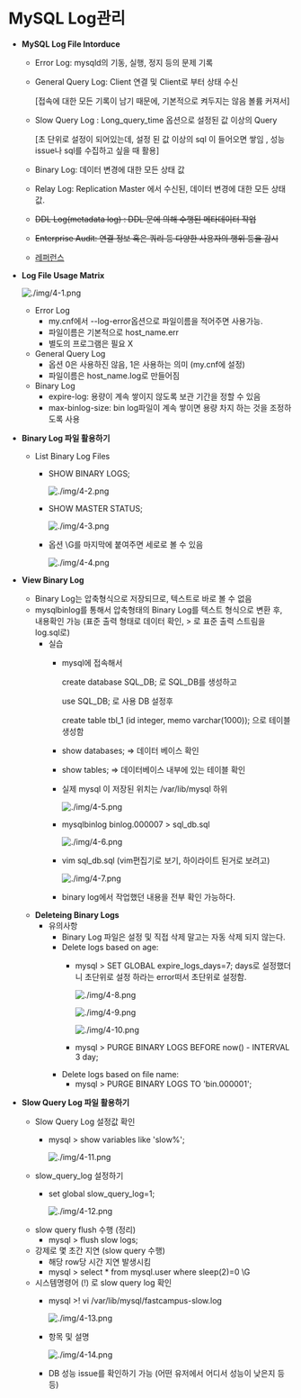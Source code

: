 # MySQL Log관리

* **MySQL Log File Intorduce**
  * Error Log: mysqld의 기동, 실행, 정지 등의 문제 기록
  * General Query Log: Client 연결 및 Client로 부터 상태 수신

    \[접속에 대한 모든 기록이 남기 때문에, 기본적으로 켜두지는 않음 볼륨 커져서\]

  * Slow Query Log : Long\_query\_time 옵션으로 설정된 값 이상의 Query

    \[초 단위로 설정이 되어있는데, 설정 된 값 이상의 sql 이 들어오면 쌓임 , 성능 issue나 sql를 수집하고 싶을 때 활용\]

  * Binary Log: 데이터 변경에 대한 모든 상태 값
  * Relay Log: Replication Master 에서 수신된, 데이터 변경에 대한 모든 상태 값.
  * ~~DDL Log\(metadata log\) : DDL 문에 의해 수행된 메타데이터 작업~~
  * ~~Enterprise Audit: 연결 정보 혹은 쿼리 등 다양한 사용자의 행위 등을 감시~~
  * [레퍼런스](https://dev.mysql.com/doc/refman/5.7/en/server-logs.html)
* **Log File Usage Matrix**

  ![./img/4-1.png](../../.gitbook/assets/4-1.png)

  * Error Log
    * my.cnf에서 --log-error옵션으로 파일이름을 적어주면 사용가능.
    * 파일이름은 기본적으로 host\_name.err
    * 별도의 프로그램은 필요 X
  * General Query Log
    * 옵션 0은 사용하진 않음, 1은 사용하는 의미 \(my.cnf에 설정\)
    * 파일이름은 host\_name.log로 만들어짐
  * Binary Log
    * expire-log: 용량이 계속 쌓이지 않도록 보관 기간을 정할 수 있음
    * max-binlog-size: bin log파일이 계속 쌓이면 용량 차지 하는 것을 조정하도록 사용

* **Binary Log 파일 활용하기**
  * List Binary Log Files
    * SHOW BINARY LOGS;

      ![./img/4-2.png](../../.gitbook/assets/4-2.png)

    * SHOW MASTER STATUS;

      ![./img/4-3.png](../../.gitbook/assets/4-3.png)

    * 옵션 \G를 마지막에 붙여주면 세로로 볼 수 있음

      ![./img/4-4.png](../../.gitbook/assets/4-4.png)
* **View Binary Log**
  * Binary Log는 압축형식으로 저장되므로, 텍스트로 바로 볼 수 없음
  * mysqlbinlog를 통해서 압축형태의 Binary Log를 텍스트 형식으로 변환 후, 내용확인 가능 \(표준 출력 형태로 데이터 확인, &gt; 로 표준 출력 스트림을 log.sql로\)
    * 실습
      * mysql에 접속해서 

        create database SQL\_DB; 로 SQL\_DB를 생성하고

        use SQL\_DB; 로 사용 DB 설정후

        create table tbl\_1 \(id integer, memo varchar\(1000\)\); 으로 테이블 생성함

      * show databases; ⇒ 데이터 베이스 확인
      * show tables; ⇒ 데이터베이스 내부에 있는 테이블 확인
      * 실제 mysql 이 저장된 위치는 /var/lib/mysql 하위

        ![./img/4-5.png](../../.gitbook/assets/4-5.png)

      * mysqlbinlog binlog.000007 &gt; sql\_db.sql

        ![./img/4-6.png](../../.gitbook/assets/4-6.png)

      * vim sql\_db.sql \(vim편집기로 보기, 하이라이트 된거로 보려고\)

        ![./img/4-7.png](../../.gitbook/assets/4-7.png)

      * binary log에서 작업했던 내용을 전부 확인 가능하다.
  * **Deleteing Binary Logs**
    * 유의사항
      * Binary Log 파일은 설정 및 직접 삭제 말고는 자동 삭제 되지 않는다.
      * Delete logs based on age:
        * mysql &gt; SET GLOBAL expire\_logs\_days=7; days로 설정했더니 초단위로 설정 하라는 error떠서 초단위로 설정함.

          ![./img/4-8.png](../../.gitbook/assets/4-8.png)

          ![./img/4-9.png](../../.gitbook/assets/4-9.png)

          ![./img/4-10.png](../../.gitbook/assets/4-10.png)

        * mysql &gt; PURGE BINARY LOGS BEFORE now\(\) - INTERVAL 3 day;
      * Delete logs based on file name:
        * mysql &gt; PURGE BINARY LOGS TO 'bin.000001';
* **Slow Query Log 파일 활용하기**
  * Slow Query Log 설정값 확인
    * mysql &gt; show variables like 'slow%';

      ![./img/4-11.png](../../.gitbook/assets/4-11.png)
  * slow\_query\_log 설정하기
    * set global slow\_query\_log=1;

      ![./img/4-12.png](../../.gitbook/assets/4-12.png)
  * slow query flush 수행 \(정리\)
    * mysql &gt; flush slow logs;
  * 강제로 몇 초간 지연 \(slow query 수행\)
    * 해당 row당 시간 지연 발생시킴
    * mysql &gt; select \* from mysql.user where sleep\(2\)=0 \G
  * 시스템명령어 \(!\) 로 slow query log 확인
    * mysql &gt;! vi /var/lib/mysql/fastcampus-slow.log

      ![./img/4-13.png](../../.gitbook/assets/4-13.png)

    * 항목 및 설명

      ![./img/4-14.png](../../.gitbook/assets/4-14.png)

    * DB 성능 issue를 확인하기 가능 \(어떤 유저에서 어디서 성능이 낮은지 등등\)

